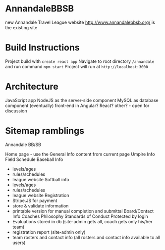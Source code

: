 # AnnandaleBBSB
new Annandale Travel League website
http://www.annandalebbsb.org/ is the existing site

# Build Instructions

Project build with `create react app`
Navigate to root directory `/annandale` and run command `npm start`
Project will run at `http://localhost:3000`

# Architecture

JavaScript app
NodeJS as the server-side component
MySQL as database component (eventually)
front-end in Angular? React? other? - open for discussion

# Sitemap ramblings

Annandale BB/SB

Home page - use the General Info content from current page
Umpire Info
Field Schedule
Baseball Info
  - levels/ages
  - rules/schedules
  - league website
Softball info
  - levels/ages
  - rules/schedules
  - league website
Registration
  - Stripe.JS for payment
  - store & validate information
  - printable version for manual completion and submittal
Board/Contact Info
Coaches
Philosophy
Standards of Conduct
Protected by login
  - Evaluations stored in db (site-admin gets all, coach gets only his/her team)
  - registration report (site-admin only)
  - team rosters and contact info (all rosters and contact info available to all users)
